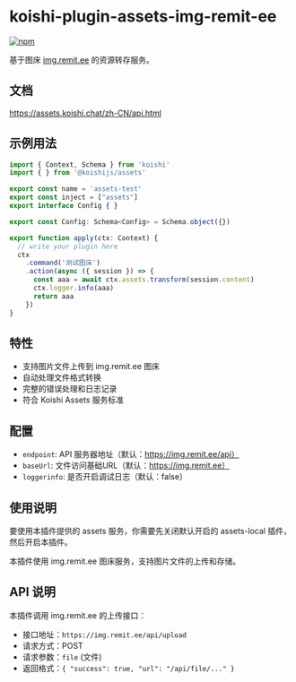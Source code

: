 # koishi-plugin-assets-img-remit-ee

[![npm](https://img.shields.io/npm/v/koishi-plugin-assets-img-remit-ee?style=flat-square)](https://www.npmjs.com/package/koishi-plugin-assets-img-remit-ee)


基于图床 [img.remit.ee](https://img.remit.ee/) 的资源转存服务。

## 文档

<https://assets.koishi.chat/zh-CN/api.html>

## 示例用法
```ts
import { Context, Schema } from 'koishi'
import { } from '@koishijs/assets'

export const name = 'assets-test'
export const inject = ["assets"]
export interface Config { }

export const Config: Schema<Config> = Schema.object({})

export function apply(ctx: Context) {
  // write your plugin here
  ctx
    .command('测试图床')
    .action(async ({ session }) => {
      const aaa = await ctx.assets.transform(session.content)
      ctx.logger.info(aaa)
      return aaa
    })
}

```

## 特性

- 支持图片文件上传到 img.remit.ee 图床
- 自动处理文件格式转换
- 完整的错误处理和日志记录
- 符合 Koishi Assets 服务标准

## 配置

- `endpoint`: API 服务器地址（默认：https://img.remit.ee/api）
- `baseUrl`: 文件访问基础URL（默认：https://img.remit.ee）
- `loggerinfo`: 是否开启调试日志（默认：false）

## 使用说明

要使用本插件提供的 assets 服务，你需要先关闭默认开启的 assets-local 插件，然后开启本插件。

本插件使用 img.remit.ee 图床服务，支持图片文件的上传和存储。

## API 说明

本插件调用 img.remit.ee 的上传接口：
- 接口地址：`https://img.remit.ee/api/upload`
- 请求方式：POST
- 请求参数：`file` (文件)
- 返回格式：`{ "success": true, "url": "/api/file/..." }`